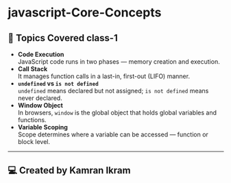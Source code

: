 # javascript-Core-Concepts

## 📘 Topics Covered class-1
- **Code Execution**  
  JavaScript code runs in two phases — memory creation and execution.  
- **Call Stack**  
  It manages function calls in a last-in, first-out (LIFO) manner.  
- **`undefined` vs `is not defined`**  
  `undefined` means declared but not assigned; `is not defined` means never declared.  
- **Window Object**  
  In browsers, `window` is the global object that holds global variables and functions.
- **Variable Scoping**  
  Scope determines where a variable can be accessed — function or block level.   

---  
## 💻 Created by Kamran Ikram

